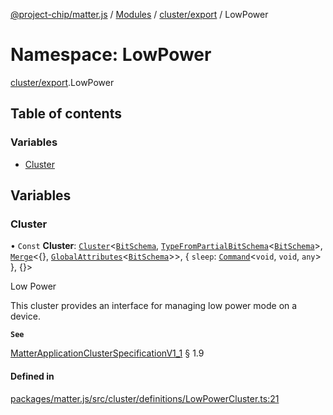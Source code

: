 [@project-chip/matter.js](../README.md) / [Modules](../modules.md) / [cluster/export](cluster_export.md) / LowPower

# Namespace: LowPower

[cluster/export](cluster_export.md).LowPower

## Table of contents

### Variables

- [Cluster](cluster_export.LowPower.md#cluster)

## Variables

### Cluster

• `Const` **Cluster**: [`Cluster`](cluster_export.md#cluster)<[`BitSchema`](schema_export.md#bitschema), [`TypeFromPartialBitSchema`](schema_export.md#typefrompartialbitschema)<[`BitSchema`](schema_export.md#bitschema)\>, [`Merge`](util_export.md#merge)<{}, [`GlobalAttributes`](cluster_export.md#globalattributes-1)<[`BitSchema`](schema_export.md#bitschema)\>\>, { `sleep`: [`Command`](cluster_export.md#command)<`void`, `void`, `any`\>  }, {}\>

Low Power

This cluster provides an interface for managing low power mode on a device.

**`See`**

[MatterApplicationClusterSpecificationV1_1](../interfaces/spec_export.MatterApplicationClusterSpecificationV1_1.md) § 1.9

#### Defined in

[packages/matter.js/src/cluster/definitions/LowPowerCluster.ts:21](https://github.com/project-chip/matter.js/blob/16d5b0d/packages/matter.js/src/cluster/definitions/LowPowerCluster.ts#L21)
